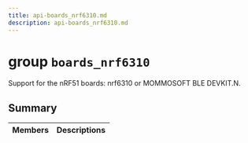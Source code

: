 ```yaml
---
title: api-boards_nrf6310.md
description: api-boards_nrf6310.md
---
```

# group `boards_nrf6310` 

Support for the nRF51 boards: nrf6310 or MOMMOSOFT BLE DEVKIT.N.

## Summary

 Members                        | Descriptions                                
--------------------------------|---------------------------------------------

